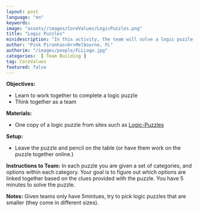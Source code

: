 ```yaml
---
layout: post
language: "en"
keywords: 
image: "assets//images/CoreValues/LogicPuzzles.png"
title: "Logic Puzzles"
minidescription: "In this activity, the team will solve a logic puzzle."
author: "Pink Piranhas<br>Melbourne, FL"
authorim: "/images/people/FLLLogo.jpg"
categories:  [ Team Building ]
tag: CoreValues
featured: false
---
```




<b>Objectives:</b>
- Learn to work together to complete a logic puzzle
- Think together as a team

<b>Materials:</b>
- One copy of a logic puzzle from sites such as <a href="http://www.logic-puzzles.org/">Logic-Puzzles</a>

<b>Setup:</b>
- Leave the puzzle and pencil on the table (or have them work on the puzzle together online.)

<b>Instructions to Team:</b>
In each puzzle you are given a set of categories, and options within each category. Your goal is to figure out which options are linked together based on the clues provided with the puzzle. You have 5 minutes to solve the puzzle.

<b>Notes:</b>
Given teams only have 5mintues, try to pick logic puzzles that are smaller (they come in different sizes).
